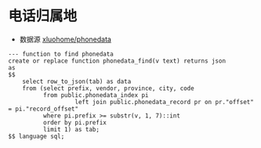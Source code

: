 # 电话归属地

* 数据源 [xluohome/phonedata](https://github.com/xluohome/phonedata)


```postgresql
--- function to find phonedata
create or replace function phonedata_find(v text) returns json
as
$$
    select row_to_json(tab) as data
    from (select prefix, vendor, province, city, code
          from public.phonedata_index pi
                   left join public.phonedata_record pr on pr."offset" = pi."record_offset"
          where pi.prefix >= substr(v, 1, 7)::int
          order by pi.prefix
          limit 1) as tab;
$$ language sql;
```
